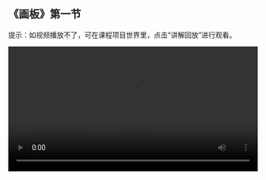 ## 《画板》第一节
 
提示：如视频播放不了，可在课程项目世界里，点击“讲解回放”进行观看。
 
<video width="100%" controls controlslist="nodownload nofullscreen noremoteplayback" disablePictureInPicture>
  <source src="https://api.keepwork.com/ts-storage/siteFiles/21616/raw#我是小画家3_3.28.webm" type="video/webm" />
  <source src="https://api.keepwork.com/ts-storage/siteFiles/21617/raw#我是小画家3_3.28.mp4" type="video/mp4" />
   
  你的浏览器不支持播放
</video>
<style>
video::-webkit-media-controls-fullscreen-button { display: none; } 
</style>

## 字幕


欢迎来到帕拉卡3D动画编程小课堂~
今天，我们将要了解一个新的项目——五子棋
你们有没有玩过五子棋呢？
它一款好玩的益智类游戏
这是棋盘，它的表面有许多横竖交叉的线
横竖线交叉的点是落子点
两个人分别使用黑色和白色的棋子，依次放一颗在落子点
5个相同颜色的棋子竖着、横着或者斜着连成一条线就算赢了
听起来是不是很有趣
你们想不想在帕拉卡中制作五子棋的棋盘、棋子
与同学朋友们来上一局呢？
让我们赶紧开始今天的学习吧！

### 步骤一

首先，我们需要先来搭建一张棋盘
现在，我们使用彩色方块来搭建
点击E按钮，打开工具栏
然后在工具子标签下，选中彩色方块
彩色方块默认的颜色是白色
我们可以选择自己喜欢的颜色
然后，我们用彩色方块来搭建出棋盘的一条边
在左右两侧各放置一个方块后
按住Shift键，同时点击鼠标右键，就可以将它们快速连接起来
这样，一条边就完成啦
接着，我们将这条边向侧面拉伸
让它变成棋盘的样子
按住Ctrl键，点击鼠标左键
全选这条边上的方块
然后再从侧面拉伸成方形
最后，我们为棋盘添加不同颜色的边框
这样，一张五子棋棋盘就完成啦
### 步骤二
接下来，我们需要来搭建一些棋子
这里，我们可以用活动模型来给棋盘添加上棋子
我们来看看怎么操作吧
棋盘左边有一枚搭建好的白色棋子
按住Ctrl键，点击鼠标左键，选中这枚棋子
点击保存
选择保存为bmax模型
给这个模型合适、容易辨别的名字，比如“white”
点击模型面板的不可拖动，修改为可拖动
此时，主角手中就拿着我们刚刚制作好的棋子模型
在世界中点击鼠标右键
就能创建出可以拖动的白色棋子啦
只有白色棋子，我们还无法下五子棋
那么接下来，运用同样的方法
我们把黑色棋子制作出来吧
点击打开工具栏
选择工具子标签下的彩色方块，修改颜色
在棋盘右边搭建一枚类似的黑色棋子
按住Ctrl键和鼠标左键，选中黑色棋子
将它保存为bmax模型，名字为“black”
接着，在属性面板中
点击不可拖动按钮，将按钮切换到可拖动
然后像创建白色棋子一样
我们可以在世界中创建黑色棋子啦


### 步骤三

为了有足够的的棋子好好下一盘五子棋
下面，我们将学习快速复制棋子的方法
按住Ctrl键
再用鼠标左键按住棋子
拖拽鼠标，就可以复制出更多的棋子了
接下来，试一试我们自己创作的五子棋游戏吧
玩着自己创作的游戏
是不是感觉很有成就呢
下节课，我们会学习一些新知识
用编程的方法生成规整的棋盘
期待与你再见哟